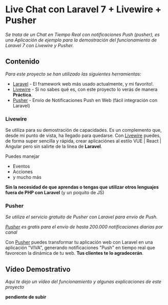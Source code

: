 # Live Chat con Laravel 7 + Livewire + Pusher
_Se trata de un Chat en Tiempo Real con notificaciones Push (pusher), es una Aplicación de ejemplo para la demostración del funcionamiento de Laravel 7 con Livewire y Pusher._

## Contenido

_Para este proyecto se han utilizado las siguientes herramientas:_
* [Laravel](https://laravel.com/) - El framework web más usado actualmente, y mi favorito!.
* [Livewire](https://laravel-livewire.com/) - Si no sabes qué es, con este proyecto lo verás de manera **Práctica**. 
* [Pusher](https://pusher.com/) - Envío de Notificaciones Push en Web (fácil integración con Laravel)

### Livewire
Se utiliza para su demostración de capacidades. Es un complemento que, desde mi punto de vista, ha llegado para quedarse. Con [Livewire](https://laravel-livewire.com/) puedes, de forma super sencilla y rápida, crear aplicaciónes al estilo VUE | React | Angular pero sin salirte de la línea de **Laravel**.

Puedes manejar

* Eventos
* Acciones
* y mucho más

**Sin la necesidad de que aprendas o tengas que utilizar otros lenguajes fuera de PHP con Laravel** (y un poquito de JS)

### Pusher
_Se utiliza el servicio gratuito de Pusher con Laravel para envío de Push._

_[Pusher](https://pusher.com/) es gratis para el envío de hasta 200.000 notificaciones diarias por canal_

Con [Pusher](https://pusher.com/) puedes transformar tu aplicación web con Laravel en una aplicación "VIVA", generando notificaciones "Push" en tiempo real que favorecen la dinámica de tu web. **Tus clientes te lo agradecerán**.

## Vídeo Demostrativo
_Aquí te dejo un vídeo del funcionamiento y algunas explicaciones de este proyecto_

**pendiente de subir**